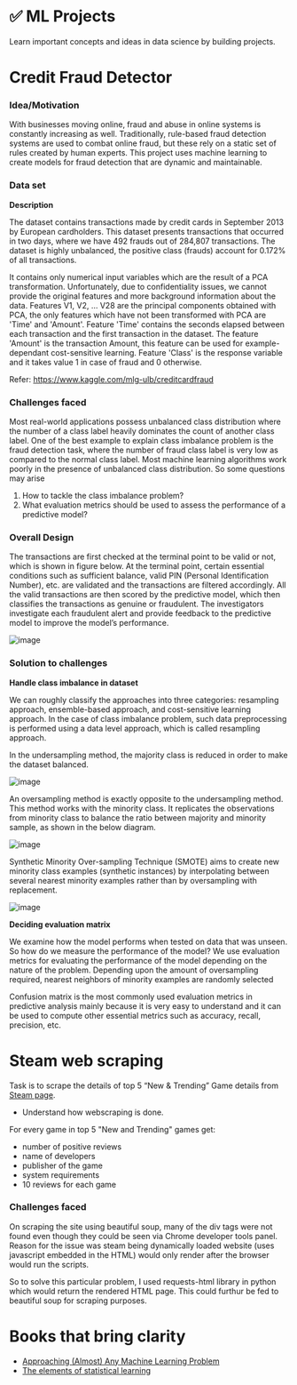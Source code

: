 # :white_check_mark: ML Projects

Learn important concepts and ideas in data science by building projects.

# Credit Fraud Detector

### Idea/Motivation
With businesses moving online, fraud and abuse in online systems is constantly increasing as well. Traditionally, rule-based fraud detection systems are used to combat online fraud, but these rely on a static set of rules created by human experts. This project uses machine learning to create models for fraud detection that are dynamic and maintainable. 

### Data set

**Description**

The dataset contains transactions made by credit cards in September 2013 by European cardholders.
This dataset presents transactions that occurred in two days, where we have 492 frauds out of 284,807 transactions. The dataset is highly unbalanced, the positive class (frauds) account for 0.172% of all transactions.

It contains only numerical input variables which are the result of a PCA transformation. Unfortunately, due to confidentiality issues, we cannot provide the original features and more background information about the data. Features V1, V2, … V28 are the principal components obtained with PCA, the only features which have not been transformed with PCA are 'Time' and 'Amount'. Feature 'Time' contains the seconds elapsed between each transaction and the first transaction in the dataset. The feature 'Amount' is the transaction Amount, this feature can be used for example-dependant cost-sensitive learning. Feature 'Class' is the response variable and it takes value 1 in case of fraud and 0 otherwise.

Refer: https://www.kaggle.com/mlg-ulb/creditcardfraud

### Challenges faced
Most real-world applications possess unbalanced class distribution where the number of a class label heavily dominates the count of another class label. One of the best example to explain class imbalance problem is the fraud detection task, where the number of fraud class label is very low as compared to the normal class label. Most machine learning algorithms work poorly in the presence of unbalanced class distribution. So some questions may arise

1. How to tackle the class imbalance problem?
2. What evaluation metrics should be used to assess the performance of a predictive model?

### Overall Design

The transactions are first checked at the terminal point to be valid or not, which is shown in figure below. At the terminal point, certain essential conditions such as sufficient balance, valid PIN (Personal Identification Number), etc. are validated and the transactions are filtered accordingly. All the valid transactions are then scored by the predictive model, which then classifies the transactions as genuine or fraudulent. The investigators investigate each fraudulent alert and provide feedback to the predictive model to improve the model’s performance.

![image](https://user-images.githubusercontent.com/43449556/118452328-aaa2f500-b713-11eb-9852-b1734dec993e.png)

### Solution to challenges

**Handle class imbalance in dataset**

We can roughly classify the approaches into three categories: resampling approach, ensemble-based approach, and cost-sensitive learning approach. In the case of class imbalance problem, such data preprocessing is performed using a data level approach, which is called resampling approach.

In the undersampling method, the majority class is reduced in order to make the dataset balanced.

![image](https://user-images.githubusercontent.com/43449556/118476601-573ca100-b72b-11eb-8d87-6ef4af532a66.png)

An oversampling method is exactly opposite to the undersampling method. This method works with the minority class. It replicates the observations from minority class to balance the ratio between majority and minority sample, as shown in the below diagram.

![image](https://user-images.githubusercontent.com/43449556/118476828-a256b400-b72b-11eb-938c-259f416875ae.png)


Synthetic Minority Over-sampling Technique (SMOTE) aims to create new minority class examples (synthetic instances) by interpolating between several nearest minority examples rather than by oversampling with replacement.

![image](https://user-images.githubusercontent.com/43449556/118477171-08433b80-b72c-11eb-8686-3fc69e4f5de9.png)


**Deciding evaluation matrix**

We examine how the model performs when tested on data that was unseen. So how do we measure the performance of the model? We use evaluation metrics for evaluating the performance of the model depending on the nature of the problem. Depending upon the amount of oversampling required, nearest neighbors of minority examples are randomly selected

Confusion matrix is the most commonly used evaluation metrics in predictive analysis mainly because it is very easy to understand and it can be used to compute other essential metrics such as accuracy, recall, precision, etc.



# Steam web scraping

Task is to scrape the details of top 5 “New & Trending” Game details from [Steam page](https://store.steampowered.com/games/).
-	Understand how webscraping is done.



For every game in top 5 "New and Trending" games get:
- number of positive reviews
- name of developers
- publisher of the game
- system requirements
- 10 reviews for each game

### Challenges faced

On scraping the site using beautiful soup, many of the div tags were not found even though they could be seen via Chrome developer tools panel. Reason for the issue was steam being dynamically loaded website (uses javascript embedded in the HTML) would only render after the browser would run the scripts. 

So to solve this particular problem, I used requests-html library in python which would return the rendered HTML page. This could furthur be fed to beautiful soup for scraping purposes.
 
# Books that bring clarity
- [Approaching (Almost) Any Machine Learning Problem](https://www.amazon.in/Approaching-Almost-Machine-Learning-Problem/dp/B08V5JWJMZ/ref=tmm_pap_swatch_0?_encoding=UTF8&qid=1621250069&sr=8-1)
- [The elements of statistical learning](https://www.amazon.in/Elements-Statistical-Learning-Prediction-Statistics/dp/0387848576/ref=tmm_hrd_swatch_0?_encoding=UTF8&qid=1621250127&sr=8-1)
